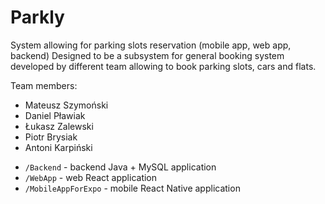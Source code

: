 # Parkly
System allowing for parking slots reservation (mobile app, web app, backend)
Designed to be a subsystem for general booking system developed by different team allowing to book parking slots, cars and flats.

Team members:
- Mateusz Szymoński
- Daniel Pławiak
- Łukasz Zalewski
- Piotr Brysiak
- Antoni Karpiński

* `/Backend` - backend Java + MySQL application
* `/WebApp` - web React application
* `/MobileAppForExpo` - mobile React Native application
